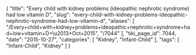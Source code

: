 {
    "title": "Every child with kidney problems (ideopathic nephrotic syndrome) had low vitamin D",
    "slug": "every-child-with-kidney-problems-ideopathic-nephrotic-syndrome-had-low-vitamin-d",
    "aliases": [
        "/Every+child+with+kidney+problems+ideopathic+nephrotic+syndrome+had+low+vitamin+D+\u2013+Oct+2015",
        "/7044"
    ],
    "tiki_page_id": 7044,
    "date": "2015-10-27",
    "categories": [
        "Kidney",
        "Infant-Child"
    ],
    "tags": [
        "Infant-Child",
        "Kidney"
    ]
}